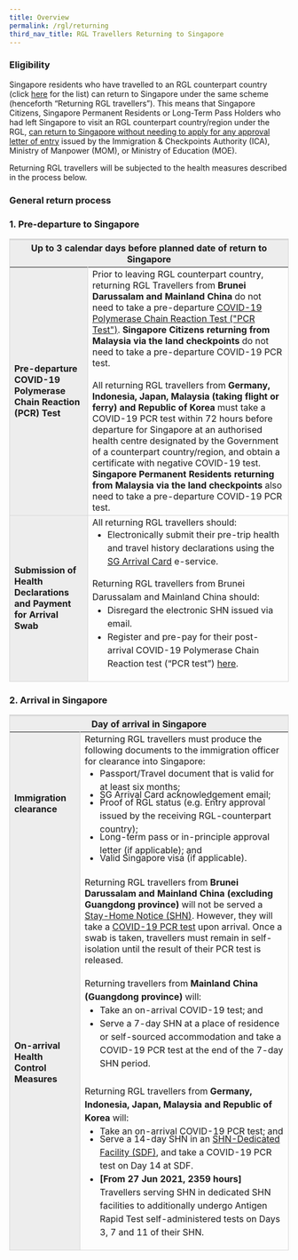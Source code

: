 ```yaml
---
title: Overview
permalink: /rgl/returning
third_nav_title: RGL Travellers Returning to Singapore
---
```

### Eligibility

Singapore residents who have travelled to an RGL counterpart country (click [here](/rgl/visiting-rgl-counterparts) for the list) can return to Singapore under the same scheme (henceforth “Returning RGL travellers”). This means that Singapore Citizens, Singapore Permanent Residents or Long-Term Pass Holders who had left Singapore to visit an RGL counterpart country/region under the RGL, <u>can return to Singapore without needing to apply for any approval letter of entry</u> issued by the Immigration & Checkpoints Authority (ICA), Ministry of Manpower (MOM), or Ministry of Education (MOE).

Returning RGL travellers will be subjected to the health measures described in the process below.

### General return process

### 1. Pre-departure to Singapore

<table>
<thead>
  <tr>
    <th colspan="2" style="font-size:16px;border-top:3px solid #D8D8D8; border-left:1px solid #D8D8D8; border-right:1px solid #D8D8D8; background-color:#EDEDED">Up to 3 calendar days before planned date of return to Singapore</th>
    <!-- <th>Scenarios</th>
   <th>Charging Policy for C+ treatment</th> -->
  </tr>
</thead>
<tbody>
	 <tr>
    <td  style="font-size:16px;border-left:1px solid #D8D8D8; border-bottom:1px solid #D8D8D8; border-right:1px solid #D8D8D8; background-color:#EDEDED"><b>Pre-departure COVID-19 Polymerase Chain Reaction (PCR) Test</b></td>
		     <td  style="font-size:16px;border-left:1px solid #D8D8D8; border-bottom:1px solid #D8D8D8; border-right:1px solid #D8D8D8; ">Prior to leaving RGL counterpart country, returning RGL Travellers from <b>Brunei Darussalam and Mainland China</b> do not need to take a pre-departure <a href="/health/covid-19-tests/pcrtest">COVID-19 Polymerase Chain Reaction Test ("PCR Test")</a>. <b>Singapore Citizens returning from Malaysia via the land checkpoints</b> do not need to take a pre-departure COVID-19 PCR test. <br/><br/> All returning RGL travellers from <b>Germany, Indonesia, Japan, Malaysia (taking flight or ferry) and Republic of Korea </b>must take a COVID-19 PCR test within 72 hours before departure for Singapore at an authorised health centre designated by the Government of a counterpart country/region, and obtain a certificate with negative COVID-19 test.  <b>Singapore Permanent Residents returning from Malaysia via the land checkpoints</b> also need to take a pre-departure COVID-19 PCR test.</td>
	</tr>
  <tr>
    <td rowspan="2" style="font-size:16px;border-left:1px solid #D8D8D8; border-bottom:1px solid #D8D8D8; border-right:1px solid #D8D8D8; background-color:#EDEDED"><b>Submission of Health Declarations and Payment for Arrival Swab</b></td>
    <td style="font-size:16px;border-right:1px solid #D8D8D8;border-bottom:1px solid #D8D8D8;">All returning RGL travellers should:
<ol style="margin-top:0px; list-style-type:disc;">
  <li style="font-size:16px; margin-top:0px; margin-bottom:0px;  line-height:1.5;">Electronically submit their pre-trip health and travel history declarations using the <a href="https://eservices.ica.gov.sg/sgarrivalcard/">SG Arrival Card</a> e-service.</li>
</ol>
  <p style="margin-top:0px; margin-bottom:0px; font-size:16px; line-height:1.5;">Returning RGL travellers from Brunei Darussalam and Mainland China should:</p>
      <ol style="margin-top:0px; list-style-type:disc;">      
        <li style="font-size:16px; margin-top:0px; margin-bottom:0px; line-height:1.5;">Disregard the electronic SHN issued via email.</li>
<li style="font-size:16px; margin-top:0px; margin-bottom:0px; line-height:1.5;">Register and pre-pay for their post-arrival COVID-19 Polymerase Chain Reaction test (“PCR test”) <a href="https://safetravel.changiairport.com/#/">here</a>.</li>
</ol>
 </td>
  </tr>
  </tbody>
</table>

### 2. Arrival in Singapore

<table>
<thead>
<tr>
    <th colspan="2" style="font-size:16px;border-top:3px solid #D8D8D8; border-left:1px solid #D8D8D8; border-right:1px solid #D8D8D8; background-color:#EDEDED">Day of arrival in Singapore</th>
  </tr>
</thead>
<tbody>
  <tr>
    <td style="font-size:16px;border-left:1px solid #D8D8D8; border-right:1px solid #D8D8D8; background-color:#EDEDED"><b>Immigration clearance</b></td>
    <td style="font-size:16px;border-right:1px solid #D8D8D8;">Returning RGL travellers must produce the following documents to the immigration officer for clearance into Singapore:
<ol style="margin-top:0px; list-style-type:disc;">
  <li style="font-size:16px; margin-top:0px; margin-bottom:0px;  line-height:1.5;">Passport/Travel document that is valid for at least six months;</li>
    <li style="font-size:16px; margin-top:-30px; margin-bottom:0px;  line-height:1.5;">SG Arrival Card acknowledgement email;</li>
    <li style="font-size:16px; margin-top:-30px; margin-bottom:0px;  line-height:1.5;">Proof of RGL status (e.g. Entry approval issued by the receiving RGL-counterpart country);</li>
    <li style="font-size:16px; margin-top:-30px; margin-bottom:0px;  line-height:1.5;">Long-term pass or in-principle approval letter (if applicable); and</li>
    <li style="font-size:16px; margin-top:-30px; margin-bottom:0px;  line-height:1.5;">Valid Singapore visa (if applicable).</li>
</ol>
 </td>
  </tr>
  <tr>
    <td style="font-size:16px;border-left:1px solid #D8D8D8;border-bottom:1px solid #D8D8D8; border-right:1px solid #D8D8D8; background-color:#EDEDED"><b>On-arrival  Health Control Measures</b></td>
    <td style="font-size:16px;border-right:1px solid #D8D8D8;border-bottom:1px solid #D8D8D8;">Returning RGL travellers from <b>Brunei Darussalam and Mainland China (excluding Guangdong province)</b> will not be served a <a href="/health/shn">Stay-Home Notice (SHN)</a>. However, they will take a <a href="/health/covid19-tests/pcrtest">COVID-19 PCR test</a> upon arrival. Once a swab is taken, travellers must remain in self-isolation until the result of their PCR test is released.
			<br><br>
			 <p style="margin-top:0px; margin-bottom:0px; font-size:16px; line-height:1.5;">Returning travellers from <b>Mainland China (Guangdong province)</b> will: </p>
<ol style="margin-top:0px; list-style-type:disc;">
			<li style="font-size:16px; margin-top:0px;   margin-bottom:0px;line-height:1.5;">Take an on-arrival COVID-19 test; and </li>
						<li style="font-size:16px; margin-top:0px;  margin-bottom:0px; line-height:1.5;">Serve a 7-day SHN at a place of residence or self-sourced accommodation and take a COVID-19 PCR test at the end of the 7-day SHN period.</li>
			</ol>
			<br><br>
      <p style="margin-top:-30px; margin-bottom:0px; font-size:16px; line-height:1.5;">Returning RGL travellers from <b>Germany, Indonesia, Japan, Malaysia and Republic of Korea</b> will:  </p>
<ol style="margin-top:0px; list-style-type:disc;">
  <li style="font-size:16px; margin-top: 0px; margin-bottom:0px;line-height:1.5; ">Take an on-arrival COVID-19 PCR test; and</li>
	<li style="font-size:16px; margin-top: -10px; margin-bottom:0px; line-height:1.5;">Serve a 14-day SHN in an <a href="/health/shn/sdf">SHN-Dedicated Facility (SDF)</a>, and take a COVID-19 PCR test on Day 14 at SDF.</li>
	<li style="font-size:16px; margin-top: 0px; margin-bottom:0px; line-height:1.5;">
	<b>[From 27 Jun 2021, 2359 hours] </b>Travellers serving SHN in dedicated SHN facilities to additionally undergo Antigen Rapid Test self-administered tests on Days 3, 7 and 11 of their SHN.</li>		
</ol>
 </td>
  </tr>
  </tbody>
</table>